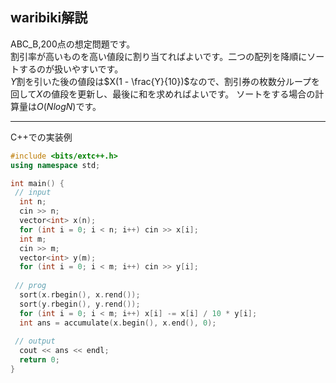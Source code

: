 waribiki解説
-----

ABC_B,200点の想定問題です。 \
割引率が高いものを高い値段に割り当てればよいです。二つの配列を降順にソートするのが扱いやすいです。 \
$Y$割を引いた後の値段は$X(1 - \frac{Y}{10})$なので、割引券の枚数分ループを回して$X$の値段を更新し、最後に和を求めればよいです。
ソートをする場合の計算量は$O(NlogN)$です。

-----

C++での実装例
``` cpp
#include <bits/extc++.h>
using namespace std;

int main() {
 // input
  int n;
  cin >> n;
  vector<int> x(n);
  for (int i = 0; i < n; i++) cin >> x[i];
  int m;
  cin >> m;
  vector<int> y(m);
  for (int i = 0; i < m; i++) cin >> y[i];
  
 // prog
  sort(x.rbegin(), x.rend());
  sort(y.rbegin(), y.rend());
  for (int i = 0; i < m; i++) x[i] -= x[i] / 10 * y[i];
  int ans = accumulate(x.begin(), x.end(), 0);
  
 // output
  cout << ans << endl;
  return 0;
}
```